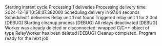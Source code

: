 Starting instant cycle
Processing 1 deliveries
Processing delivery time: 2024-12-19 10:58:07.382000
Scheduling delivery in 97.04 seconds
Scheduled 1 deliveries
Relay unit 1 not found
Triggered relay unit 1 for 2.0ml
[DEBUG] Starting cleanup process
[DEBUG] All relays deactivated
[DEBUG] Worker was already deleted or disconnected: wrapped C/C++ object of type RelayWorker has been deleted
[DEBUG] Cleanup completed. Program ready for the next job.